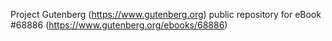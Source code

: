 Project Gutenberg (https://www.gutenberg.org) public repository for
eBook #68886 (https://www.gutenberg.org/ebooks/68886)
